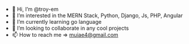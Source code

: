 - 👋 Hi, I’m @troy-em
- 👀 I’m interested in the MERN Stack, Python, Django, Js, PHP, Angular
- 🌱 I’m currently learning go language
- 💞️ I’m looking to collaborate in any cool projects
- 📫 How to reach me => muiae4@gmail.com

<!---
troy-em/troy-em is a ✨ special ✨ repository because its `README.md` (this file) appears on your GitHub profile.
You can click the Preview link to take a look at your changes.
--->
